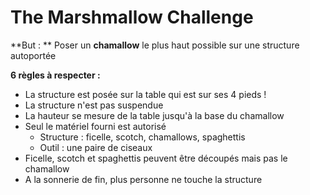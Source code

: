 # The Marshmallow Challenge

**But : ** Poser un **chamallow** le plus haut possible sur une structure autoportée

**6 règles à respecter :**
- La structure est posée sur la table qui est sur ses 4 pieds !
- La structure n'est pas suspendue
- La hauteur se mesure de la table jusqu'à la base du chamallow
- Seul le matériel fourni est autorisé
   - Structure : ficelle, scotch, chamallows, spaghettis
   - Outil : une paire de ciseaux
- Ficelle, scotch et spaghettis peuvent être découpés mais pas le chamallow
- A la sonnerie de fin, plus personne ne touche la structure
